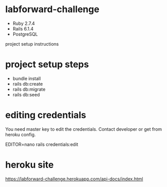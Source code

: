 # labforward-challenge

- Ruby 2.7.4
- Rails 6.1.4
- PostgreSQL

project setup instructions

# project setup steps

- bundle install
- rails db:create
- rails db:migrate
- rails db:seed

# editing credentials
  You need master key to edit the credentials. Contact developer or get from heroku config.

  EDITOR=nano rails credentials:edit

# heroku site
  https://labforward-challenge.herokuapp.com/api-docs/index.html

